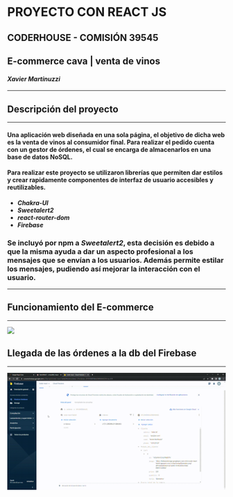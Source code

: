 # PROYECTO CON REACT JS
## **CODERHOUSE - COMISIÓN 39545**
## **E-commerce cava | venta de vinos**
#### *Xavier Martinuzzi*
---
## Descripción del proyecto
---
#### Una aplicación web diseñada en una sola página, el objetivo de dicha web es la venta de vinos al consumidor final. Para realizar el pedido cuenta con un gestor de órdenes, el cual se encarga de almacenarlos en una base de datos NoSQL. 
#### Para realizar este proyecto se utilizaron librerías que permiten dar estilos y crear rapidamente componentes de interfaz de usuario accesibles y reutilizables. 
* ***Chakra-UI***
* ***Sweetalert2***
* ***react-router-dom***
* ***Firebase***
### Se incluyó por npm a *Sweetalert2*, esta decisión es debido a que la misma ayuda a dar un aspecto profesional a los mensajes que se envían a los usuarios. Además permite estilar los mensajes, pudiendo así mejorar la interacción con el usuario.
---
## Funcionamiento del E-commerce
---
![](/src/assets/sangreRoja.gif)

## Llegada de las órdenes a la db del Firebase
---
![](/src/assets/firebase.gif)



